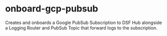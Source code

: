 # onboard-gcp-pubsub
Creates and onboards a Google PubSub Subscription to DSF Hub alongside a Logging Router and PubSub Topic that forward logs to the subscription.

